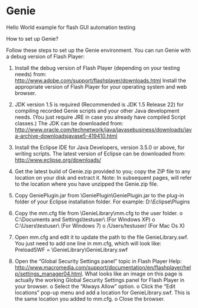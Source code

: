 # Genie
Hello World example for flash GUI automation testing

How to set up Genie?

Follow these steps to set up the Genie environment. You can run Genie with a debug version of Flash
Player:

1. Install the debug version of Flash Player (depending on your testing needs) from:
http://www.adobe.com/support/flashplayer/downloads.html
Install the appropriate version of Flash Player for your operating system and web browser.

2. JDK version 1.5 is required (Recommended is JDK 1.5 Release 22) for compiling recorded Genie
scripts and your other Java development needs. (You just require JRE in case you already have
compiled Script classes.) The JDK can be downloaded from:
http://www.oracle.com/technetwork/java/javasebusiness/downloads/java-archive-downloadsjavase5-419410.html

3. Install the Eclipse IDE for Java Developers, version 3.5.0 or above, for writing scripts. The latest
version of Eclipse can be downloaded from:
http://www.eclipse.org/downloads/

4. Get the latest build of Genie.zip provided to you; copy the ZIP file to any location on your disk
and extract it.
Note: In subsequent pages, <GeniePath> will refer to the location where you have unzipped the
Genie.zip file.

5. Copy GeniePlugin.jar from <GeniePath>\GeniePlugin\GeniePlugin.jar to the plug-in folder of your
Eclipse installation folder. For example: D:\Eclipse\Plugins

6. Copy the mm.cfg file from <GeniePath>\GenieLibrary\mm.cfg to the user folder.
o C:\Documents and Settings\testuser\ (For Windows XP)
o C:\Users\testuser\ (For Windows 7)
o /Users/testuser/ (For Mac Os X)

7. Open mm.cfg and edit it to update the path to the file GenieLibrary.swf. You just need to add one
line in mm.cfg, which will look like:
PreloadSWF = <GeniePath>\GenieLibrary\GenieLibrary.swf

8. Open the “Global Security Settings panel” topic in Flash Player Help:
http://www.macromedia.com/support/documentation/en/flashplayer/help/settings_manager04.html. What looks like an image on this page is actually the working Global Security Settings panel
for Flash Player in your browser.
o Select the “Always Allow” option.
o Click the “Edit locations” pop-up menu and add a location for GenieLibrary.swf. This is the
same location you added to mm.cfg.
o Close the browser.
